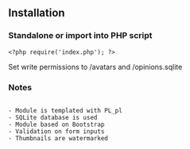 ## Installation

### Standalone or import into PHP script

```
<?php require('index.php'); ?>

```
Set write permissions to /avatars and /opinions.sqlite

### Notes

```

- Module is templated with PL_pl
- SQLite database is used
- Module based on Bootstrap
- Validation on form inputs
- Thumbnails are watermarked
